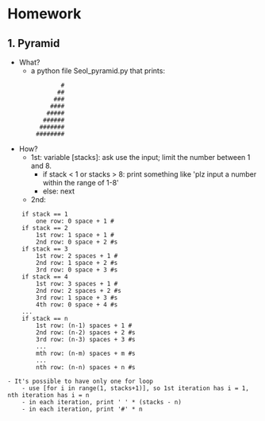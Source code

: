 # Homework

## 1. Pyramid

- What?
	- a python file Seol_pyramid.py that prints:

```
               #
              ##
             ###
            ####
           #####
          ######
         #######
        ########
```

- How?
	- 1st: variable [stacks]: ask use the input; limit the number between 1 and 8.
	    - if stack < 1 or stacks > 8: print something like 'plz input a number within the range of 1-8'
	    - else: next
	- 2nd:

```
	if stack == 1  
		one row: 0 space + 1 #  
	if stack == 2  
		1st row: 1 space + 1 #  
		2nd row: 0 space + 2 #s  
	if stack == 3  
		1st row: 2 spaces + 1 #  
		2nd row: 1 space + 2 #s  
		3rd row: 0 space + 3 #s  
	if stack == 4  
		1st row: 3 spaces + 1 #  
		2nd row: 2 spaces + 2 #s  
		3rd row: 1 space + 3 #s  
		4th row: 0 space + 4 #s  
	...  
	if stack == n  
		1st row: (n-1) spaces + 1 #  
		2nd row: (n-2) spaces + 2 #s  
		3rd row: (n-3) spaces + 3 #s  
		...  
		mth row: (n-m) spaces + m #s  
		...  
		nth row: (n-n) spaces + n #s
```

    - It's possible to have only one for loop
        - use [for i in range(1, stacks+1)], so 1st iteration has i = 1, nth iteration has i = n
        - in each iteration, print ' ' * (stacks - n)
        - in each iteration, print '#' * n